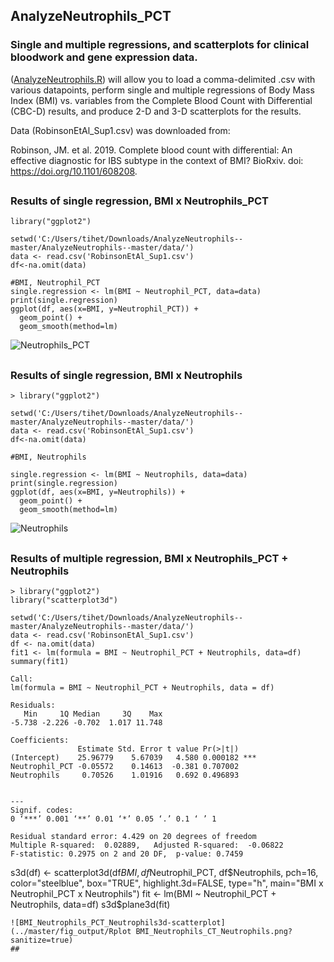## AnalyzeNeutrophils_PCT

### Single and multiple regressions, and scatterplots for clinical bloodwork and gene expression data.
([AnalyzeNeutrophils.R](../master/AnalyzeNeutrophils.R)) will allow you to load a comma-delimited .csv with various datapoints, perform single and multiple regressions of Body Mass Index (BMI) vs. variables from the Complete Blood Count with Differential (CBC-D) results, and produce 2-D and 3-D scatterplots for the results. 

Data (RobinsonEtAl_Sup1.csv) was downloaded from: 

Robinson, JM. et al. 2019. Complete blood count with differential: An effective diagnostic for IBS subtype in the context of BMI? BioRxiv. doi: https://doi.org/10.1101/608208.

##
### Results of single regression, BMI x Neutrophils_PCT
```
library("ggplot2")

setwd('C:/Users/tihet/Downloads/AnalyzeNeutrophils--master/AnalyzeNeutrophils--master/data/')
data <- read.csv('RobinsonEtAl_Sup1.csv')
df<-na.omit(data)

#BMI, Neutrophil_PCT
single.regression <- lm(BMI ~ Neutrophil_PCT, data=data)
print(single.regression)
ggplot(df, aes(x=BMI, y=Neutrophil_PCT)) +
  geom_point() +    
  geom_smooth(method=lm) 
```
![Neutrophils_PCT](../master/fig_output/RplotNeutrophils_PCT.png?sanitize=true)
##
### Results of single regression, BMI x Neutrophils
```
> library("ggplot2")

setwd('C:/Users/tihet/Downloads/AnalyzeNeutrophils--master/AnalyzeNeutrophils--master/data/')
data <- read.csv('RobinsonEtAl_Sup1.csv')
df<-na.omit(data)

#BMI, Neutrophils

single.regression <- lm(BMI ~ Neutrophils, data=data)
print(single.regression)
ggplot(df, aes(x=BMI, y=Neutrophils)) +
  geom_point() +    
  geom_smooth(method=lm)  

```

![Neutrophils](../master/fig_output/RplotNeutrophils.png?sanitize=true)
##
##
### Results of multiple regression, BMI x Neutrophils_PCT + Neutrophils
```
> library("ggplot2")
library("scatterplot3d")

setwd('C:/Users/tihet/Downloads/AnalyzeNeutrophils--master/AnalyzeNeutrophils--master/data/')
data <- read.csv('RobinsonEtAl_Sup1.csv')
df <- na.omit(data)
fit1 <- lm(formula = BMI ~ Neutrophil_PCT + Neutrophils, data=df)
summary(fit1)

Call:
lm(formula = BMI ~ Neutrophil_PCT + Neutrophils, data = df)

Residuals:
   Min     1Q Median     3Q    Max 
-5.738 -2.226 -0.702  1.017 11.748 

Coefficients:
               Estimate Std. Error t value Pr(>|t|)    
(Intercept)    25.96779    5.67039   4.580 0.000182 ***
Neutrophil_PCT -0.05572    0.14613  -0.381 0.707002    
Neutrophils     0.70526    1.01916   0.692 0.496893    


---
Signif. codes:  
0 ‘***’ 0.001 ‘**’ 0.01 ‘*’ 0.05 ‘.’ 0.1 ‘ ’ 1

Residual standard error: 4.429 on 20 degrees of freedom
Multiple R-squared:  0.02889,	Adjusted R-squared:  -0.06822 
F-statistic: 0.2975 on 2 and 20 DF,  p-value: 0.7459

```
s3d(df) <- scatterplot3d(df$BMI, df$Neutrophil_PCT, df$Neutrophils,  pch=16, color="steelblue", box="TRUE", highlight.3d=FALSE, type="h", main="BMI x Neutrophil_PCT x Neutrophils")
fit <- lm(BMI ~ Neutrophil_PCT + Neutrophils, data=df)
s3d$plane3d(fit)
```
![BMI_Neutrophils_PCT_Neutrophils3d-scatterplot](../master/fig_output/Rplot BMI_Neutrophils_CT_Neutrophils.png?sanitize=true)
##
